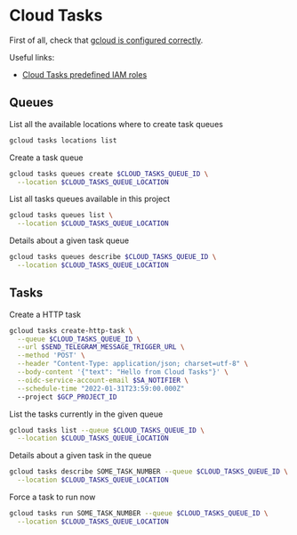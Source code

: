 # Cloud Tasks

First of all, check that [gcloud is configured correctly](./gcloud-configuration.md).

Useful links:

- [Cloud Tasks predefined IAM roles](https://cloud.google.com/iam/docs/understanding-roles#cloud-tasks-roles)

## Queues

List all the available locations where to create task queues

```sh
gcloud tasks locations list
```

Create a task queue

```sh
gcloud tasks queues create $CLOUD_TASKS_QUEUE_ID \
  --location $CLOUD_TASKS_QUEUE_LOCATION
```

List all tasks queues available in this project

```sh
gcloud tasks queues list \
  --location $CLOUD_TASKS_QUEUE_LOCATION
```

Details about a given task queue

```sh
gcloud tasks queues describe $CLOUD_TASKS_QUEUE_ID \
  --location $CLOUD_TASKS_QUEUE_LOCATION
```

## Tasks

Create a HTTP task

```sh
gcloud tasks create-http-task \
  --queue $CLOUD_TASKS_QUEUE_ID \
  --url $SEND_TELEGRAM_MESSAGE_TRIGGER_URL \
  --method 'POST' \
  --header "Content-Type: application/json; charset=utf-8" \
  --body-content '{"text": "Hello from Cloud Tasks"}' \
  --oidc-service-account-email $SA_NOTIFIER \
  --schedule-time "2022-01-31T23:59:00.000Z"
  --project $GCP_PROJECT_ID
```

List the tasks currently in the given queue

```sh
gcloud tasks list --queue $CLOUD_TASKS_QUEUE_ID \
  --location $CLOUD_TASKS_QUEUE_LOCATION
```

Details about a given task in the queue

```sh
gcloud tasks describe SOME_TASK_NUMBER --queue $CLOUD_TASKS_QUEUE_ID \
  --location $CLOUD_TASKS_QUEUE_LOCATION
```

Force a task to run now

```sh
gcloud tasks run SOME_TASK_NUMBER --queue $CLOUD_TASKS_QUEUE_ID \
  --location $CLOUD_TASKS_QUEUE_LOCATION
```
